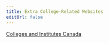 ```yaml
---
title: Extra College-Related Websites
editUrl: false
---
```


[Colleges and Institutes Canada](https://www.collegesinstitutes.ca/colleges-and-institutes-in-your-community/our-members/)
